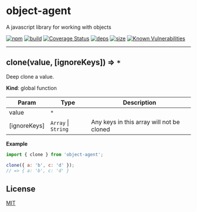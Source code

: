 # object-agent

A javascript library for working with objects

[![npm][npm]][npm-url]
[![build][build]][build-url]
[![Coverage Status](https://coveralls.io/repos/github/DarrenPaulWright/object-agent/badge.svg?branch=master)](https://coveralls.io/github/DarrenPaulWright/object-agent?branch=master)
[![deps][deps]][deps-url]
[![size][size]][size-url]
[![Known Vulnerabilities](https://snyk.io/test/github/DarrenPaulWright/object-agent/badge.svg?targetFile=package.json)](https://snyk.io/test/github/DarrenPaulWright/object-agent?targetFile=package.json)

---

<a name="clone"></a>

## clone(value, [ignoreKeys]) ⇒ <code>\*</code>
Deep clone a value.

**Kind**: global function  

| Param | Type | Description |
| --- | --- | --- |
| value | <code>\*</code> |  |
| [ignoreKeys] | <code>Array</code> \| <code>String</code> | Any keys in this array will not be cloned |

**Example**  
``` javascriptimport { clone } from 'object-agent';clone({ a: 'b', c: 'd' });// => { a: 'b', c: 'd' }```

## License

[MIT](LICENSE.md)

[npm]: https://img.shields.io/npm/v/object-agent.svg
[npm-url]: https://npmjs.com/package/object-agent
[build]: https://travis-ci.org/DarrenPaulWright/object-agent.svg?branch=master
[build-url]: https://travis-ci.org/DarrenPaulWright/object-agent
[deps]: https://david-dm.org/darrenpaulwright/object-agent.svg
[deps-url]: https://david-dm.org/darrenpaulwright/object-agent
[size]: https://packagephobia.now.sh/badge?p=object-agent
[size-url]: https://packagephobia.now.sh/result?p=object-agent

